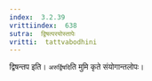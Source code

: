 ```yaml
---
index:  3.2.39
vrittiindex:  638
sutra:  द्विषत्परयोस्तापेः
vritti:  tattvabodhini 
---
```


द्विषन्तप इति। `अरुर्द्विषदि`ति मुमि कृते संयोगान्तलोपः। 

